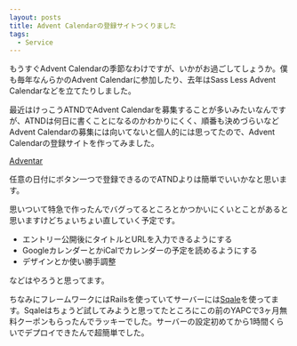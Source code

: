 ```yaml
---
layout: posts
title: Advent Calendarの登録サイトつくりました
tags: 
  - Service
---
```


もうすぐAdvent Calendarの季節なわけですが、いかがお過ごしてしょうか。僕も毎年なんらかのAdvent Calendarに参加したり、去年はSass Less Advent Calendarなどを立てたりしました。

最近はけっこうATNDでAdvent Calendarを募集することが多いみたいなんですが、ATNDは何日に書くことになるのかわかりにくく、順番も決めづらいなどAdvent Calendarの募集には向いてないと個人的には思ってたので、Advent Calendarの登録サイトを作ってみました。

[Adventar](http://www.adventar.org/)

任意の日付にボタン一つで登録できるのでATNDよりは簡単でいいかなと思います。

思いついて特急で作ったんでバグってるところとかつかいにくいとことがあると思いますけどちょいちょい直していく予定です。

* エントリー公開後にタイトルとURLを入力できるようにする
* GoogleカレンダーとかiCalでカレンダーの予定を読めるようにする
* デザインとか使い勝手調整

などはやろうと思ってます。

ちなみにフレームワークにはRailsを使っていてサーバーには[Sqale](http://sqale.jp/)を使ってます。Sqaleはちょうど試してみようと思ってたところにこの前のYAPCで3ヶ月無料クーポンもらったんでラッキーでした。サーバーの設定初めてから1時間くらいでデプロイできたんで超簡単でした。
